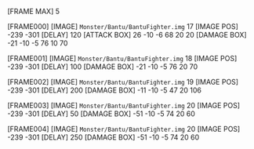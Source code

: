 ﻿[FRAME MAX] 5

[FRAME000]
[IMAGE] `Monster/Bantu/BantuFighter.img` 17
[IMAGE POS] -239 -301
[DELAY] 120
[ATTACK BOX] 26 -10 -6 68 20 20
[DAMAGE BOX] -21 -10 -5 76 10 70

[FRAME001]
[IMAGE] `Monster/Bantu/BantuFighter.img` 18
[IMAGE POS] -239 -301
[DELAY] 100
[DAMAGE BOX] -21 -10 -5 76 20 70

[FRAME002]
[IMAGE] `Monster/Bantu/BantuFighter.img` 19
[IMAGE POS] -239 -301
[DELAY] 200
[DAMAGE BOX] -11 -10 -5 47 20 106

[FRAME003]
[IMAGE] `Monster/Bantu/BantuFighter.img` 20
[IMAGE POS] -239 -301
[DELAY] 50
[DAMAGE BOX] -51 -10 -5 74 20 60

[FRAME004]
[IMAGE] `Monster/Bantu/BantuFighter.img` 20
[IMAGE POS] -239 -301
[DELAY] 250
[DAMAGE BOX] -51 -10 -5 74 20 60

